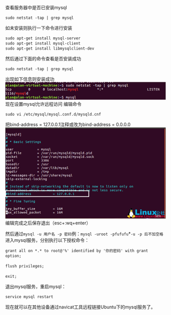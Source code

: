 查看服务器中是否已安装mysql
```
sudo netstat -tap | grep mysql
```
如未安装则执行一下命令进行安装
 ```
sudo apt-get install mysql-server
sudo apt-get install mysql-client
sudo apt-get install libmysqlclient-dev
```
然后通过下面的命令查看是否安装成功
```
sudo netstat -tap | grep mysql
```
出现如下信息则安装成功![image](img\8038576-dee455ba8b6dc130.png)
现在设置mysql允许远程访问
编辑命令
```
sudo vi /etc/mysql/mysql.conf.d/mysqld.cnf
```
把bind-address = 127.0.0.1注释或改为bind-address = 0.0.0.0
![image](img\8038576-287bc3db3d6d925e.png)
编辑完成之后保存退出（esc+:wq+enter）

然后通过`mysql -u 用户名 -p 密码`例：`mysql -uroot -pfufufu`*`-u -p 后不加空格` 进入mysql服务，分别执行以下授权命令：
```
grant all on *.* to root@'%' identified by '你的密码' with grant option;

flush privileges;

exit;
```
退出mysql服务，重启mysql：
```
service mysql restart
```
现在就可以在其他设备通过navicat工具远程链接Ubuntu下的mysql服务了。
